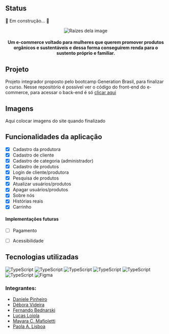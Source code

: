 <h2>Status</h2>
 🚧   Em construção...  🚧

<p align="center">
  <img src="https://user-images.githubusercontent.com/72114647/112768649-59b82f80-8ff3-11eb-9453-a14ca99adaec.png" alt="Raízes dela image"/>
</p>

<h4 align="center">Um e-commerce voltado para mulheres que querem promover produtos orgânicos e sustentáveis e dessa forma conseguirem renda para o sustento próprio e familiar.</h4>


<h2>Projeto</h2>
Projeto integrador proposto pelo bootcamp Generation Brasil, para finalizar o curso. Nesse repositório é possível ver o código do front-end do e-commerce, para acessar o back-end é só <a href="https://github.com/ddsp-pinheiro/raizesdela-PI/">clicar aqui</a>

<h2>Imagens</h2>
Aqui colocar imagens do site quando finalizado 

<h2>Funcionalidades da aplicação</h2>

- [x] Cadastro da produtora
- [x] Cadastro de cliente
- [x] Cadastro de categoria (administrador)
- [x] Cadastro de produtos
- [x] Login de cliente/produtora
- [x] Pesquisa de produtos
- [x] Atualizar usuários/produtos
- [x] Apagar usuários/produtos
- [x] Sobre nós
- [x] Histórias reais
- [x] Carrinho

<h4>Implementações futuras</h4>

- [ ] Pagamento
- [ ] Acessibilidade 




<h2>Tecnologias utilizadas</h2>
<img alt="TypeScript" src="https://img.shields.io/badge/JavaScript-323330?style=for-the-badge&logo=javascript&logoColor=F7DF1E"/>
<img alt="TypeScript" src="https://img.shields.io/badge/Bootstrap-563D7C?style=for-the-badge&logo=bootstrap&logoColor=white"/>
<img alt="TypeScript" src="https://img.shields.io/badge/HTML-239120?style=for-the-badge&logo=html5&logoColor=white"/>
<img alt="TypeScript" src="https://img.shields.io/badge/typescript%20-%23007ACC.svg?&style=for-the-badge&logo=typescript&logoColor=white"/>
<img alt="TypeScript" src="https://img.shields.io/badge/CSS-239120?&style=for-the-badge&logo=css3&logoColor=white"/>
<img alt="TypeScript" src="https://img.shields.io/badge/Angular-DD0031?style=for-the-badge&logo=angular&logoColor=white"/>
<img alt="Figma" src="https://img.shields.io/badge/figma%20-%23F24E1E.svg?&style=for-the-badge&logo=figma&logoColor=white"/>


### Integrantes:

- [Daniele Pinheiro](https://github.com/ddsp-pinheiro/) 
- [Débora Videira](https://github.com/DebVidMon/) 
- [Fernando Bednarski](https://github.com/fbedn/) 
- [Lucas Loiola](https://github.com/lucasloiola/) 
- [Mayara C. Mafioletti](https://github.com/Mayaramafioletti/)
- [Paola A. Lisboa](https://github.com/ofpaola/) 

